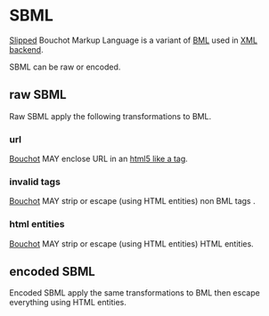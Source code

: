 # SBML

[Slipped](./slip.md) Bouchot Markup Language is a variant of [BML](./standard_bml.md) used in [XML backend](./xml_backend.md).

SBML can be raw or encoded.

## raw SBML

Raw SBML apply the following transformations to BML. 

### url

[Bouchot](./bouchot.md) MAY enclose URL in an [html5 like a tag](https://www.w3schools.com/tags/tag_a.asp). 

### invalid tags

[Bouchot](.//bouchot.md) MAY strip or escape (using HTML entities) non BML tags .

### html entities

[Bouchot](./bouchot.md) MAY strip or escape (using HTML entities) HTML entities.

## encoded SBML

Encoded SBML apply the same transformations to BML then escape everything using HTML entities.

